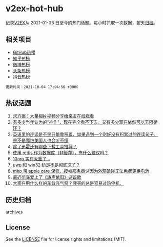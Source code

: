 # v2ex-hot-hub

 记录[V2EX](https://www.v2ex.com/)从 2021-01-06 日至今的热门话题。每小时抓取一次数据，按天[归档](archives)。
 
 ## 相关项目

- [GitHub热榜](https://github.com/snaildev/github-hot-hub)
- [知乎热榜](https://github.com/snaildev/zhihu-hot-hub)
- [微博热榜](https://github.com/snaildev/weibo-hot-hub)
- [头条热榜](https://github.com/snaildev/toutiao-hot-hub)
- [抖音热榜](https://github.com/snaildev/douyin-hot-hub)


 `更新时间：2021-10-04 17:04:56 +0800`

## 热议话题

1. [求方案：大量相片视频分享给亲友在线观看](https://www.v2ex.com/t/805779)
1. [有多少当年认为的“神作”，现在完全看不下去，又有多少现在依然可以无限循环？](https://www.v2ex.com/t/805834)
1. [英语里的连读是不是只能靠积累，如果遇到一个刚好没有积累过的连读句子，是不是哪怕美国人也会听不懂](https://www.v2ex.com/t/805780)
1. [除了迅雷还有哪些下载工具推荐？](https://www.v2ex.com/t/805824)
1. [使用 redis 作为数据库（非缓存），有什么建议吗？](https://www.v2ex.com/t/805802)
1. [13pro 实在太重了…](https://www.v2ex.com/t/805830)
1. [uwp 和 win32 桥是不是彻底凉了？](https://www.v2ex.com/t/805810)
1. [mbp 带 apple care 保修，授权服务商说因为外观磕碰无法免费更换电池](https://www.v2ex.com/t/805831)
1. [最近彻底爱上了《涛声依旧》这首歌](https://www.v2ex.com/t/805789)
1. [大家在用什么样的车载充气泵？我买的总是容易过热停机。](https://www.v2ex.com/t/805797)

## 历史归档

[archives](archives)

## License

See the [LICENSE](LICENSE) file for license rights and limitations (MIT).
